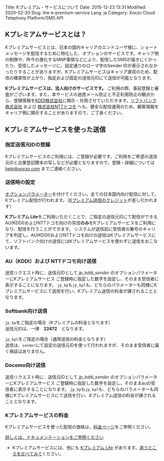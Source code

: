 Title: Kプレミアム・サービスについて
Date: 2015-12-23 13:31
Modified: 2020-02-20
Slug: the-k-premium-service
Lang: ja
Category: Xoxzo Cloud Telephony Platform/SMS API

## Kプレミアムサービスとは？

Kプレミアムサービスとは、日本の国内キャリアのエンドユーザ様に、ショートメッセージを配信するために特化した、オプションのサービスです。キャリア側の制限や、昨今の激化するMNP事情などにより、配信したSMSが届きにくかったり、受信したメッセージに、設定通りのローマ字のSender IDが表示されなかったりすることがありますが、Kプレミアムサービスはキャリア直収のため、配信の確実性が上がり、指定および固定の送信元IDにて送信が可能となります。

**Kプレミアムサービスは、法人向けのサービスです。** ご利用の際、事前登録と審査がございます。また、本サービスの迷惑メール防止と不正利用防止の観点から、登録情報を[KDDI株式会社](http://www.kddi.com/)に開示・共用させていただきます。[ソフトバンク株式会社](https://www.softbank.jp/) および [株式会社NTTドコモ](https://www.nttdocomo.co.jp/) へも、健全な配信運用のため、顧客情報をキャリア側に開示することがありますので、ご了承ください。

## Kプレミアムサービスを使った送信

### 指定送信元IDの登録
Kプレミアムサービスのご利用には、ご登録が必要です。ご利用をご希望の送信元IDと企業登記謄本の写しなどが必要となりますので、登録・詳細については [help@xoxzo.com](mailto:help@xoxzo.com) までご連絡ください。


### 送信時の設定

[オプションパラメーター](http://docs.xoxzo.com/ja/sms.html#jp-specific-optional-parameters)を付けてください。全ての日本国内向け配信に対して、Kプレミアム配信が行われます。（[Kプレミアム送信のクレジット](https://www.xoxzo.com/ja/about/pricing/sms/#send-sms)が差し引かれます）

**Kプレミアム Lite**をご利用いただくことで、ご指定の送信元IDにて配信ができるAU(KDDI)およびNTTドコモ向けの背信**のみ**をKプレミアムサービスをご利用になり、配信を行うことができます。
システムが送信前に受信者の番号のキャリアを判定し、AU(KDDI)およびNTTドコモ向けの送信はKプレミアムサービスにて、ソフトバンク向けの送信にはKプレミアムサービスを使わずに送信をおこないます。

### AU（KDDI）および NTTドコモ向け送信

送信リクエスト時に、送信元IDとして *jp_kddi_sender* のオプションパラメーターにKプレミアムサービス
ご登録時に指定した数字を設定し、そのまま受信者に表示することになります。
```jp_kp```も```jp_kpl```も、どちらのパラメーターも同様にKプレミアムサービスにて送信を行い、Kプレミアム送信の料金が課されることとなります。

### Softbank向け送信

```jp_kp```をご指定の場合（Kプレミアムの料金となります）</br>
送信元IDは、一律　__22472__　となります。

```jp_kpl```をご指定の場合（通常送信の料金となります）</br>
送信は、```sender```にて設定の送信元IDを使って行われますが、そのまま受信者に届く保証はありません。

### Docomo向け送信

送信リクエスト時に、送信元IDとして *jp_kddi_sender* のオプションパラメーターにKプレミアムサービス
ご登録時に指定した数字を設定し、そのままauの受信者に表示することになります。
```jp_kp```も```jp_kpl```も、どちらのパラメーターも同様にKプレミアムサービスにて送信を行い、Kプレミアム送信の料金が課されることとなります。

### Kプレミアムサービスの料金

Kプレミアムサービスを使った配信の価格は、[料金ページ](https://www.xoxzo.com/ja/about/pricing/sms/#send-sms)をご参照ください。

[詳しくは、ドキュメンテーションをご参照ください](http://docs.xoxzo.com/ja/sms.html#jp-specific-optional-parameters)

* Kプレミアムサービスには、他にも [Kプレミアム Lite](https://help.xoxzo.com/ja/xoxzo-cloud-telephony-platform/articles/the-k-premium-lite) があります。[違うところを比べてみて](https://help.xoxzo.com/ja/xoxzo-cloud-telephony-platform/articles/the-k-premium-service-comparison)ください。
